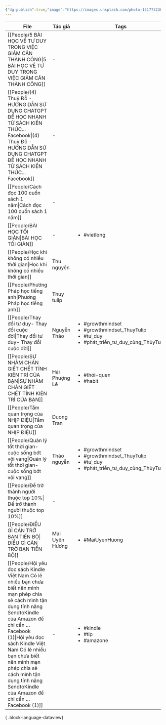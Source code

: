 ```yaml
---
{"dg-publish":true,"image":"https://images.unsplash.com/photo-1517732306149-e8f829eb588a?crop=entropy&cs=tinysrgb&fit=max&fm=jpg&ixid=M3wzNjAwOTd8MHwxfHNlYXJjaHwzfHxQRU9QTEV8ZW58MHwwfHx8MTcwNDMzOTI3Mnww&ixlib=rb-4.0.3&q=80&w=1080","permalink":"/Attachment_NHH/MOC/PEOPLE/","dgPassFrontmatter":true,"noteIcon":"2","created":"2023-12-26T17:35:32.742+07:00","updated":"2024-01-04T12:44:55.810+07:00"}
---
```



| File                                                                                                                                                                                                                                                                                                                                                           | Tác giả        | Tags                                                                                                                        |
| -------------------------------------------------------------------------------------------------------------------------------------------------------------------------------------------------------------------------------------------------------------------------------------------------------------------------------------------------------------- | -------------- | --------------------------------------------------------------------------------------------------------------------------- |
| [[People/5 BÀI HỌC VỀ TƯ DUY TRONG VIỆC GIẢM CÂN THÀNH CÔNG\|5 BÀI HỌC VỀ TƯ DUY TRONG VIỆC GIẢM CÂN THÀNH CÔNG]]                                                                                                                                                                                                                                           | \-             | <ul></ul>                                                                                                                   |
| [[People/(4) Thuỷ Đỗ - HƯỚNG DẪN SỬ DỤNG CHATGPT ĐỂ HỌC NHANH TỪ SÁCH KIẾN THỨC...  Facebook\|(4) Thuỷ Đỗ - HƯỚNG DẪN SỬ DỤNG CHATGPT ĐỂ HỌC NHANH TỪ SÁCH KIẾN THỨC...  Facebook]]                                                                                                                                                                         | \-             | <ul></ul>                                                                                                                   |
| [[People/Cách đọc 100 cuốn sách 1 năm\|Cách đọc 100 cuốn sách 1 năm]]                                                                                                                                                                                                                                                                                       | \-             | <ul></ul>                                                                                                                   |
| [[People/BÀI HỌC TỐI GIẢN\|BÀI HỌC TỐI GIẢN]]                                                                                                                                                                                                                                                                                                               | \-             | <ul><li>#vietlong</li></ul>                                                                                                 |
| [[People/Học khi không có nhiều thời gian\|Học khi không có nhiều thời gian]]                                                                                                                                                                                                                                                                               | Thu nguyễn     | <ul></ul>                                                                                                                   |
| [[People/Phương Pháp học tiếng anh\|Phương Pháp học tiếng anh]]                                                                                                                                                                                                                                                                                             | Thuy tulip     | <ul></ul>                                                                                                                   |
| [[People/Thay đổi tư duy- Thay đổi cuộc đời\|Thay đổi tư duy- Thay đổi cuộc đời]]                                                                                                                                                                                                                                                                           | Nguyễn Thảo    | <ul><li>#growthmindset</li><li>#growthmindset_ThuyTulip</li><li>#tư_duy</li><li>#phát_triển_tư_duy_cùng_ThủyTulip</li></ul> |
| [[People/SỰ NHÀM CHÁN GIẾT CHẾT TÍNH KIÊN TRÌ CỦA BẠN\|SỰ NHÀM CHÁN GIẾT CHẾT TÍNH KIÊN TRÌ CỦA BẠN]]                                                                                                                                                                                                                                                       | Hải Phượng Lê  | <ul><li>#thói-quen</li><li>#habit</li></ul>                                                                                 |
| [[People/Tầm quan trọng của NHỊP ĐIỆU\|Tầm quan trọng của NHỊP ĐIỆU]]                                                                                                                                                                                                                                                                                       | Duong Tran     | <ul></ul>                                                                                                                   |
| [[People/Quản lý tốt thời gian-cuộc sống bớt vội vang\|Quản lý tốt thời gian-cuộc sống bớt vội vang]]                                                                                                                                                                                                                                                       | Thảo nguyễn    | <ul><li>#growthmindset</li><li>#growthmindset_ThuyTulip</li><li>#tư_duy</li><li>#phát_triển_tư_duy_cùng_ThủyTulip</li></ul> |
| [[People/Để trở thành người thuộc top 10%\|Để trở thành người thuộc top 10%]]                                                                                                                                                                                                                                                                               | \-             | <ul></ul>                                                                                                                   |
| [[People/ĐIỀU GÌ CẢN TRỞ BẠN TIẾN BỘ\|ĐIỀU GÌ CẢN TRỞ BẠN TIẾN BỘ]]                                                                                                                                                                                                                                                                                         | Mai Uyên Hương | <ul><li>#MaiUyenHuong</li></ul>                                                                                             |
| [[People/Hội yêu đọc sách Kindle Việt Nam  Có lẽ nhiều bạn chưa biết nên mình mạn phép chia sẻ cách mình tận dụng tính năng SendtoKindle của Amazon để chỉ cần ...  Facebook (1)\|Hội yêu đọc sách Kindle Việt Nam  Có lẽ nhiều bạn chưa biết nên mình mạn phép chia sẻ cách mình tận dụng tính năng SendtoKindle của Amazon để chỉ cần ...  Facebook (1)]] | \-             | <ul><li>#kindle</li><li>#tip</li><li>#amazone</li></ul>                                                                     |

{ .block-language-dataview}




